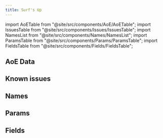 ```yaml
---
title: Surf's Up
---
```


import AoETable from "@site/src/components/AoE/AoETable"; import IssuesTable from "@site/src/components/Issues/IssuesTable"; import NamesList from "@site/src/components/Names/NamesList"; import ParamsTable from "@site/src/components/Params/ParamsTable"; import FieldsTable from "@site/src/components/Fields/FieldsTable";

## AoE Data

<AoETable item_key="surfsup" data_src="weapon" />

## Known issues

<IssuesTable item_key="surfsup" data_src="weapon" />

## Names

<NamesList item_key="surfsup" data_src="weapon" />

## Params

<ParamsTable item_key="surfsup" data_src="weapon" />

## Fields

<FieldsTable item_key="surfsup" data_src="weapon" />
